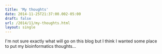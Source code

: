```yaml
---
title: 'My thoughts'
date: 2014-11-25T21:37:00.002-05:00
draft: false
url: /2014/11/my-thoughts.html
layout: single
---
```


I'm not sure exactly what will go on this blog but I think I wanted some place to put my bioinformatics thoughts...
